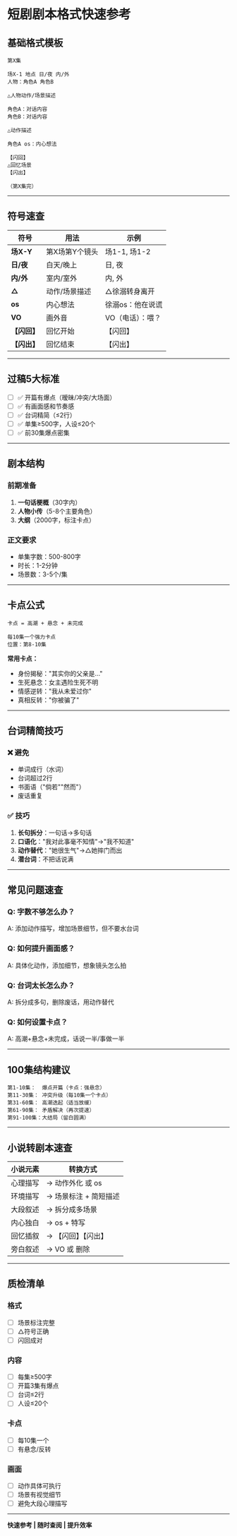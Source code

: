 # 短剧剧本格式快速参考

## 基础格式模板

```
第X集

场X-1 地点 日/夜 内/外
人物：角色A 角色B

△人物动作/场景描述

角色A：对话内容
角色B：对话内容

△动作描述

角色A os：内心想法

【闪回】
△回忆场景
【闪出】

（第X集完）
```

---

## 符号速查

| 符号 | 用法 | 示例 |
|------|------|------|
| **场X-Y** | 第X场第Y个镜头 | 场1-1, 场1-2 |
| **日/夜** | 白天/晚上 | 日, 夜 |
| **内/外** | 室内/室外 | 内, 外 |
| **△** | 动作/场景描述 | △徐溺转身离开 |
| **os** | 内心想法 | 徐溺os：他在说谎 |
| **VO** | 画外音 | VO（电话）：喂？ |
| **【闪回】** | 回忆开始 | 【闪回】 |
| **【闪出】** | 回忆结束 | 【闪出】 |

---

## 过稿5大标准

- [ ] ✅ 开篇有爆点（暧昧/冲突/大场面）
- [ ] ✅ 有画面感和节奏感
- [ ] ✅ 台词精简（≤2行）
- [ ] ✅ 单集≥500字，人设≤20个
- [ ] ✅ 前30集爆点密集

---

## 剧本结构

### 前期准备
1. **一句话梗概**（30字内）
2. **人物小传**（5-8个主要角色）
3. **大纲**（2000字，标注卡点）

### 正文要求
- 单集字数：500-800字
- 时长：1-2分钟
- 场景数：3-5个/集

---

## 卡点公式

```
卡点 = 高潮 + 悬念 + 未完成

每10集一个强力卡点
位置：第8-10集
```

**常用卡点：**
- 身份揭秘："其实你的父亲是..."
- 生死悬念：女主遇险生死不明
- 情感逆转："我从未爱过你"
- 真相反转："你被骗了"

---

## 台词精简技巧

### ❌ 避免
- 单词成行（水词）
- 台词超过2行
- 书面语（"倘若""然而"）
- 废话重复

### ✅ 技巧
1. **长句拆分**：一句话→多句话
2. **口语化**："我对此事毫不知情"→"我不知道"
3. **动作替代**："她很生气"→△她摔门而出
4. **潜台词**：不把话说满

---

## 常见问题速查

### Q: 字数不够怎么办？
A: 添加动作描写，增加场景细节，但不要水台词

### Q: 如何提升画面感？
A: 具体化动作，添加细节，想象镜头怎么拍

### Q: 台词太长怎么办？
A: 拆分成多句，删除废话，用动作替代

### Q: 如何设置卡点？
A: 高潮+悬念+未完成，话说一半/事做一半

---

## 100集结构建议

```
第1-10集：  爆点开篇（卡点：强悬念）
第11-30集： 冲突升级（每10集一个卡点）
第31-60集： 高潮迭起（适当放缓）
第61-90集： 矛盾解决（再次提速）
第91-100集：大结局（留白圆满）
```

---

## 小说转剧本速查

| 小说元素 | 转换方式 |
|---------|---------|
| 心理描写 | → 动作外化 或 os |
| 环境描写 | → 场景标注 + 简短描述 |
| 大段叙述 | → 拆分成多场景 |
| 内心独白 | → os + 特写 |
| 回忆插叙 | → 【闪回】【闪出】 |
| 旁白叙述 | → VO 或 删除 |

---

## 质检清单

### 格式
- [ ] 场景标注完整
- [ ] △符号正确
- [ ] 闪回成对

### 内容
- [ ] 每集≥500字
- [ ] 开篇3集有爆点
- [ ] 台词≤2行
- [ ] 人设≤20个

### 卡点
- [ ] 每10集一个
- [ ] 有悬念/反转

### 画面
- [ ] 动作具体可执行
- [ ] 场景有视觉细节
- [ ] 避免大段心理描写

---

**快速参考 | 随时查阅 | 提升效率**

